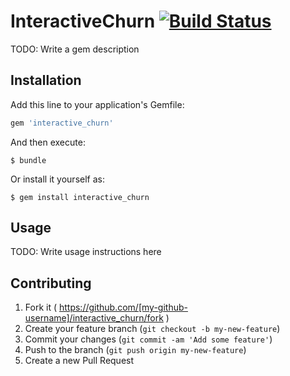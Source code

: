 # InteractiveChurn [![Build Status](https://secure.travis-ci.org/andymeneely/interactive_churn.svg?branch=master)](https://travis-ci.org/andymeneely/interactive_churn)

TODO: Write a gem description

## Installation

Add this line to your application's Gemfile:

```ruby
gem 'interactive_churn'
```

And then execute:

    $ bundle

Or install it yourself as:

    $ gem install interactive_churn

## Usage

TODO: Write usage instructions here

## Contributing

1. Fork it ( https://github.com/[my-github-username]/interactive_churn/fork )
2. Create your feature branch (`git checkout -b my-new-feature`)
3. Commit your changes (`git commit -am 'Add some feature'`)
4. Push to the branch (`git push origin my-new-feature`)
5. Create a new Pull Request
